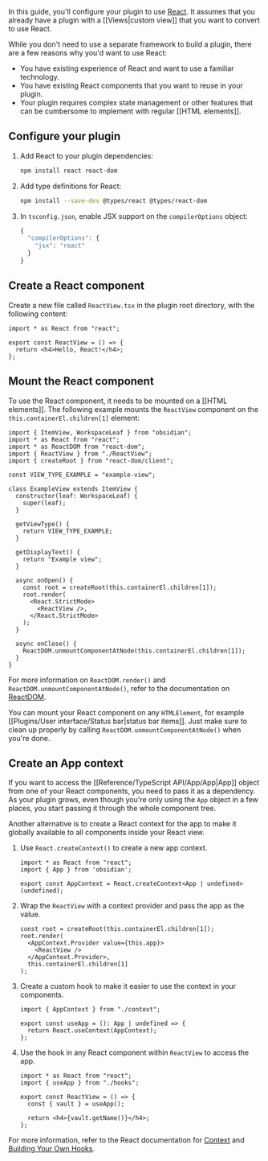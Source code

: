 In this guide, you'll configure your plugin to use [React](https://reactjs.org/). It assumes that you already have a plugin with a [[Views|custom view]] that you want to convert to use React.

While you don't need to use a separate framework to build a plugin, there are a few reasons why you'd want to use React:

- You have existing experience of React and want to use a familiar technology.
- You have existing React components that you want to reuse in your plugin.
- Your plugin requires complex state management or other features that can be cumbersome to implement with regular [[HTML elements]].

## Configure your plugin

1. Add React to your plugin dependencies:

   ```bash
   npm install react react-dom
   ```

2. Add type definitions for React:

   ```bash
   npm install --save-dev @types/react @types/react-dom
   ```

3. In `tsconfig.json`, enable JSX support on the `compilerOptions` object:

   ```ts
   {
     "compilerOptions": {
       "jsx": "react"
     }
   }
   ```

## Create a React component

Create a new file called `ReactView.tsx` in the plugin root directory, with the following content:

```tsx title="ReactView.tsx"
import * as React from "react";

export const ReactView = () => {
  return <h4>Hello, React!</h4>;
};
```

## Mount the React component

To use the React component, it needs to be mounted on a [[HTML elements]]. The following example mounts the `ReactView` component on the `this.containerEl.children[1]` element:

```tsx
import { ItemView, WorkspaceLeaf } from "obsidian";
import * as React from "react";
import * as ReactDOM from "react-dom";
import { ReactView } from "./ReactView";
import { createRoot } from "react-dom/client";

const VIEW_TYPE_EXAMPLE = "example-view";

class ExampleView extends ItemView {
  constructor(leaf: WorkspaceLeaf) {
    super(leaf);
  }

  getViewType() {
    return VIEW_TYPE_EXAMPLE;
  }

  getDisplayText() {
    return "Example view";
  }

  async onOpen() {
    const root = createRoot(this.containerEl.children[1]);
    root.render(
      <React.StrictMode>
        <ReactView />,
      </React.StrictMode>
    );
  }

  async onClose() {
    ReactDOM.unmountComponentAtNode(this.containerEl.children[1]);
  }
}
```

For more information on `ReactDOM.render()` and `ReactDOM.unmountComponentAtNode()`, refer to the documentation on [ReactDOM](https://reactjs.org/docs/react-dom.html).

You can mount your React component on any `HTMLElement`, for example [[Plugins/User interface/Status bar|status bar items]]. Just make sure to clean up properly by calling `ReactDOM.unmountComponentAtNode()` when you're done.

## Create an App context

If you want to access the [[Reference/TypeScript API/App/App|App]] object from one of your React components, you need to pass it as a dependency. As your plugin grows, even though you're only using the `App` object in a few places, you start passing it through the whole component tree.

Another alternative is to create a React context for the app to make it globally available to all components inside your React view.

1. Use `React.createContext()` to create a new app context.

   ```tsx title="context.ts"
   import * as React from "react";
   import { App } from 'obsidian';

   export const AppContext = React.createContext<App | undefined>(undefined);
   ```

2. Wrap the `ReactView` with a context provider and pass the app as the value.

   ```tsx title="view.tsx"
   const root = createRoot(this.containerEl.children[1]);
   root.render(
     <AppContext.Provider value={this.app}>
       <ReactView />
     </AppContext.Provider>,
     this.containerEl.children[1]
   );
   ```

3. Create a custom hook to make it easier to use the context in your components.

   ```tsx title="hooks.ts"
   import { AppContext } from "./context";

   export const useApp = (): App | undefined => {
     return React.useContext(AppContext);
   };
   ```

4. Use the hook in any React component within `ReactView` to access the app.

   ```tsx title="ReactView.tsx"
   import * as React from "react";
   import { useApp } from "./hooks";

   export const ReactView = () => {
     const { vault } = useApp();

     return <h4>{vault.getName()}</h4>;
   };
   ```

For more information, refer to the React documentation for [Context](https://reactjs.org/docs/context.html) and [Building Your Own Hooks](https://reactjs.org/docs/hooks-custom.html).
